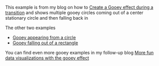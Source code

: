 This example is from my blog on how to [Create a Gooey effect during a transition](http://www.visualcinnamon.com/2015/05/gooey-effect.html) and shows multiple gooey circles coming out of a center stationary circle and then falling back in

The other two examples

- [Gooey appearing from a circle](http://bl.ocks.org/nbremer/f6952f1ef900d84be918)
- [Gooey falling out of a rectangle](http://bl.ocks.org/nbremer/a3684c52fb527c8fa415)

You can find even more gooey examples in my follow-up blog [More fun data visualizations with the gooey effect](http://www.visualcinnamon.com/2016/06/fun-data-visualizations-svg-gooey-effect.html)